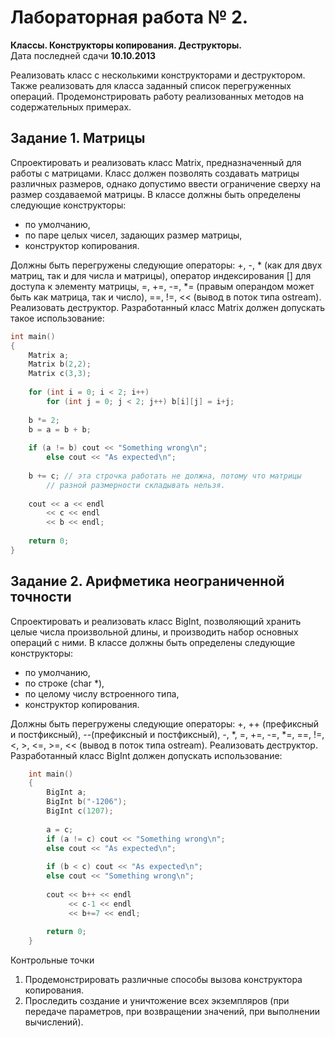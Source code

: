 Лабораторная работа № 2.
========================

**Классы. Конструкторы копирования. Деструкторы.**  
Дата последней сдачи **10.10.2013**

Реализовать класс с несколькими конструкторами и деструктором. Также реализовать для класса заданный список перегруженных операций. Продемонстрировать работу реализованных методов на содержательных примерах.

Задание 1. Матрицы
------------------

Спроектировать и реализовать класс Matrix, предназначенный для работы с матрицами. Класс должен позволять создавать матрицы различных размеров, однако допустимо ввести ограничение сверху на размер создаваемой матрицы. 
В классе должны быть определены следующие конструкторы: 

- по умолчанию,
- по паре целых чисел, задающих размер матрицы,
- конструктор копирования.

Должны быть перегружены следующие операторы: +, -, * (как для двух матриц, так и для числа и матрицы), оператор индексирования [] для доступа к элементу матрицы, =, +=, -=, *= (правым операндом может быть как матрица, так и число), ==, !=, << (вывод в поток типа ostream). Реализовать деструктор.
Разработанный класс Matrix должен допускать такое использование: 

```c++
int main() 
{
	Matrix a;
	Matrix b(2,2);
	Matrix c(3,3);
	
	for (int i = 0; i < 2; i++)
		for (int j = 0; j < 2; j++) b[i][j] = i+j;
	
	b *= 2;
	b = a = b + b; 
	
	if (a != b) cout << "Something wrong\n";
		else cout << "As expected\n";
	
	b += c; // эта строчка работать не должна, потому что матрицы
		// разной размерности складывать нельзя.         
	
	cout << a << endl
	 	<< c << endl
	  	<< b << endl;
	
	return 0;
}
```
 
Задание 2. Арифметика неограниченной точности
---------------------------------------------

Спроектировать и реализовать класс BigInt, позволяющий хранить целые числа произвольной длины, и производить набор основных операций с ними. 
В классе должны быть определены следующие конструкторы: 

- по умолчанию,
- по строке (char *),
- по целому числу встроенного типа,
- конструктор копирования.

Должны быть перегружены следующие операторы: +, ++ (префиксный и постфиксный), 
--(префиксный и постфиксный), -, *, =, +=, -=, *=, ==, !=, <, >, <=, >=, << (вывод в поток типа ostream). Реализовать деструктор.
Разработанный класс BigInt должен допускать использование: 

```c++
	int main() 
	{
		BigInt a;
		BigInt b("-1206");   
		BigInt c(1207);       
	
		a = c;
		if (a != c) cout << "Something wrong\n";
		else cout << "As expected\n";
	
		if (b < c) cout << "As expected\n";
		else cout << "Something wrong\n";
		
		cout << b++ << endl
		     << c-1 << endl
		     << b+=7 << endl;
	
		return 0;
	}  
```

Контрольные точки
1.	Продемонстрировать различные способы вызова конструктора копирования. 
2.	Проследить создание и уничтожение всех экземпляров (при передаче параметров, при возвращении значений, при выполнении вычислений).

